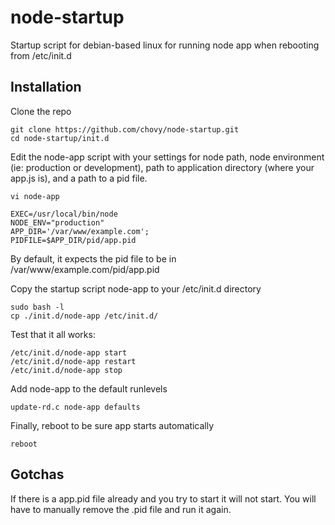 node-startup
============

Startup script for debian-based linux for running node app when rebooting from /etc/init.d

Installation
----

Clone the repo

	git clone https://github.com/chovy/node-startup.git
	cd node-startup/init.d

Edit the node-app script with your settings for node path, node environment (ie: production or development), path to application directory (where your app.js is), and a path to a pid file.

	vi node-app

	EXEC=/usr/local/bin/node
	NODE_ENV="production"
	APP_DIR='/var/www/example.com';
	PIDFILE=$APP_DIR/pid/app.pid

By default, it expects the pid file to be in /var/www/example.com/pid/app.pid
	
Copy the startup script node-app to your /etc/init.d directory

	sudo bash -l
	cp ./init.d/node-app /etc/init.d/


Test that it all works:

	/etc/init.d/node-app start
	/etc/init.d/node-app restart
	/etc/init.d/node-app stop

Add node-app to the default runlevels

	update-rd.c node-app defaults

Finally, reboot to be sure app starts automatically

	reboot

Gotchas
----

If there is a app.pid file already and you try to start it will not start. You will have to manually remove the .pid file and run it again.

